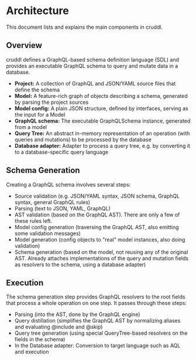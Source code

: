 # Architecture

This document lists and explains the main components in cruddl.

## Overview

cruddl defines a GraphQL-based schema definition language (SDL) and provides an executable GraphQL schema to query and
mutate data in a database.

* **Project:** A collection of GraphQL and JSON/YAML source files that define the schema
* **Model:** A feature-rich graph of objects describing a schema, generated by parsing the project sources
* **Model config:** A plain JSON structure, defined by interfaces, serving as the input for a Model
* **GraphQL schema:** The executable GraphQLSchema instance, generated from a model
* **Query Tree:** An abstract in-memory representation of an operation (with queries and mutations) to be processed by
  the database
* **Database adapter:** Adapter to process a query tree, e.g. by converting it to a database-specific query language

## Schema Generation

Creating a GraphQL schema involves several steps:

* Source validation (e.g. JSON/YAML syntax, JSON schema, GraphQL syntax, general GraphQL rules)
* Parsing (text to JSON, YAML, GraphQL)
* AST validation (based on the GraphQL AST). There are only a few of these rules left.
* Model config generation (traversing the GraphQL AST, also emitting some validation messages)
* Model generation (config objects to "real" model instances, also doing validation)
* Schema generation (based on the model, not reusing any of the original AST. Already attaches implementations of the
  query and mutation fields as resolvers to the schema, using a database adapter)

## Execution

The schema generation step provides GraphQL resolvers to the root fields that process a whole operation on one step. It
passes through these steps:

* Parsing (into the AST, done by the GraphQL engine)
* Query distillation (simplifies the GraphQL AST by normalizing aliases and evaluating @include and @skip)
* Query tree generation (using special QueryTree-based resolvers on the fields in the schema)
* In the Database adapter: Conversion to target language such as AQL and execution
